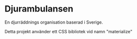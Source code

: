 # Djurambulansen

En djurräddnings organisation baserad i Sverige.

Detta projekt använder ett CSS bibliotek vid namn "materialize"
